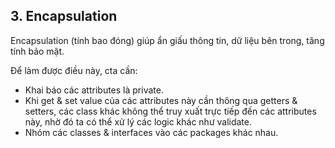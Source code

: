 ## 3. Encapsulation

Encapsulation (tính bao đóng) giúp ẩn giấu thông tin, dữ liệu bên trong, tăng tính bảo mật.

Để làm được điều này, cta cần:  

- Khai báo các attributes là private.  
- Khi get & set value của các attributes này cần thông qua getters & setters, các class khác không thể truy xuất trực tiếp đến các attributes này, nhờ đó ta có thể xử lý các logic khác như validate.  
- Nhóm các classes & interfaces vào các packages khác nhau.  